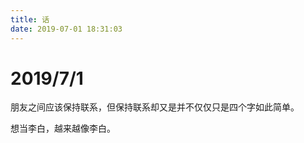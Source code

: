 ```yaml
---
title: 话
date: 2019-07-01 18:31:03
---
```


# 2019/7/1

朋友之间应该保持联系，但保持联系却又是并不仅仅只是四个字如此简单。

想当李白，越来越像李白。
